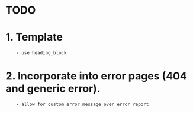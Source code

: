 TODO
====================

# 1.    Template

        - use heading_block


# 2.    Incorporate into error pages (404 and generic error).

        - allow for custom error message over error report
